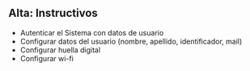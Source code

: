 ## Alta: Instructivos

- Autenticar el Sistema con datos de usuario
- Configurar datos del usuario (nombre, apellido, identificador, mail)
- Configurar huella digital
- Configurar wi-fi
